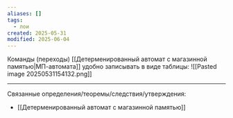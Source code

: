 ```yaml
---
aliases: []
tags:
  - лои
created: 2025-05-31
modified: 2025-06-04
---
```

Команды (переходы) [[Детерменированный автомат с магазинной памятью|МП-автомата]] удобно записывать в виде таблицы:
![[Pasted image 20250531154132.png]]

---
Связанные определения/теоремы/следствия/утверждения:
- [[Детерменированный автомат с магазинной памятью]]